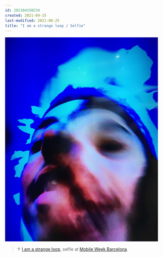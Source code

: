 ```yaml
---
id: 202104150234
created: 2021-04-15
last-modified: 2021-08-25
title: "I am a strange loop / Selfie"
---
```

![](../assets/202104150234.jpg)

>↑ [I am a strange loop]([[202104150159]]), selfie at [Mobile Week Barcelona]([[202104150133]]).